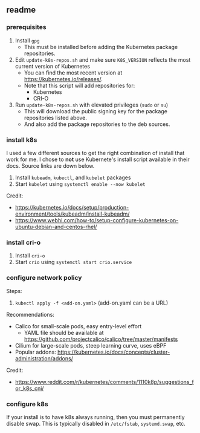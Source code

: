 ## readme

### prerequisites

1. Install `gpg`
   - This must be installed before adding the Kubernetes package repositories.
3. Edit `update-k8s-repos.sh` and make sure `K8S_VERSION` reflects the most current version of Kubernetes
   - You can find the most recent version at https://kubernetes.io/releases/.
   - Note that this script will add repositories for:
     - Kubernetes
     - CRI-O
4. Run `update-k8s-repos.sh` with elevated privileges (`sudo` or `su`)
   - This will download the public signing key for the package repositories listed above.
   - And also add the package repositories to the deb sources.

### install k8s

I used a few different sources to get the right combination of install that work for me. I chose to **not** use Kubernete's install script available in their docs. Source links are down below.

1. Install `kubeadm`, `kubectl`, and `kubelet` packages
2. Start `kubelet` using `systemctl enable --now kubelet`

Credit:
- https://kubernetes.io/docs/setup/production-environment/tools/kubeadm/install-kubeadm/
- https://www.webhi.com/how-to/setup-configure-kubernetes-on-ubuntu-debian-and-centos-rhel/

### install cri-o

1. Install `cri-o`
2. Start `crio` using `systemctl start crio.service`

### configure network policy

Steps:
1. `kubectl apply -f <add-on.yaml>` (add-on.yaml can be a URL)

Recommendations:
- Calico for small-scale pods, easy entry-level effort
  - YAML file should be available at https://github.com/projectcalico/calico/tree/master/manifests
- Cilium for large-scale pods, steep learning curve, uses eBPF
- Popular addons: https://kubernetes.io/docs/concepts/cluster-administration/addons/

Credit:
- https://www.reddit.com/r/kubernetes/comments/1110k8p/suggestions_for_k8s_cni/

### configure k8s

If your install is to have k8s always running, then you must permanently disable swap. This is typically disabled in `/etc/fstab`, `systemd.swap`, etc.
